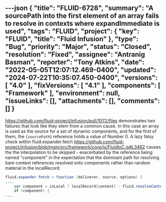 ---json
{
  "title": "FLUID-6728",
  "summary": "A sourcePath into the first element of an array fails to resolve in contexts where expandImmediate is used",
  "tags": "FLUID",
  "project": {
    "key": "FLUID",
    "title": "Fluid Infusion"
  },
  "type": "Bug",
  "priority": "Major",
  "status": "Closed",
  "resolution": "Fixed",
  "assignee": "Antranig Basman",
  "reporter": "Tony Atkins",
  "date": "2022-05-05T12:07:12.469-0400",
  "updated": "2024-07-22T10:35:07.450-0400",
  "versions": [
    "4.0"
  ],
  "fixVersions": [
    "4.1"
  ],
  "components": [
    "Framework"
  ],
  "environment": null,
  "issueLinks": [],
  "attachments": [],
  "comments": []
}
---
<https://github.com/fluid-project/infusion/pull/1072/files> demonstrates two failures that look like they stem from a common cause. In this case an array is used as the source for a set of dynamic components, and for the first of them, the `{sourcePath`} reference holds a value of Number 0. A lazy falsy check within fluid.expander.fetch <https://github.com/fluid-project/infusion/blob/main/src/framework/core/js/FluidIoC.js#L3462> causes the the interpolation to be skipped - exacerbated by the reference being named "component" in the expectation that the dominant path for resolving bare context references resolved onto components rather than random material in the localRecord.

```java
fluid.expander.fetch = function (deliverer, source, options) {
....
    var component = inLocal ? localRecord[context] : fluid.resolveContext(context, options.contextThat, fast);
    if (component) {
....
```

        
